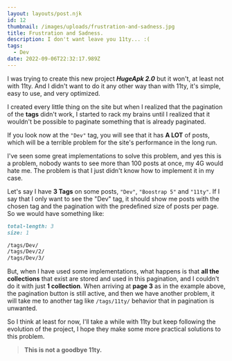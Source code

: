 ```yaml
---
layout: layouts/post.njk
id: 12
thumbnail: /images/uploads/frustration-and-sadness.jpg
title: Frustration and Sadness.
description: I don't want leave you 11ty... :(
tags:
  - Dev
date: 2022-09-06T22:32:17.989Z
---
```

I was trying to create this new project ***HugeApk 2.0*** but it won't, at least not with 11ty. And I didn't want to do it any other way than with 11ty, it's simple, easy to use, and very optimized.

I created every little thing on the site but when I realized that the pagination of the **tags** didn't work, I started to rack my brains until I realized that it wouldn't be possible to paginate something that is already paginated.

If you look now at the `"Dev"` tag, you will see that it has **A LOT** of posts, which will be a terrible problem for the site's performance in the long run.

I've seen some great implementations to solve this problem, and yes this is a problem, nobody wants to see more than 100 posts at once, my 4G would hate me. The problem is that I just didn't know how to implement it in my case.

Let's say I have **3 Tags** on some posts, `"Dev"`, `"Boostrap 5"` and `"11ty"`. If I say that I only want to see the "Dev" tag, it should show me posts with the chosen tag and the pagination with the predefined size of posts per page. So we would have something like:

```markdown
total-length: 3
size: 1

/tags/Dev/
/tags/Dev/2/
/tags/Dev/3/
```

But, when I have used some implementations, what happens is that **all the collections** that exist are stored and used in this pagination, and I couldn't do it with just **1 collection**. When arriving at **page 3** as in the example above, the pagination button is still active, and then we have another problem, it will take me to another tag like `/tags/11ty/` behavior that in pagination is unwanted.

So I think at least for now, I'll take a while with 11ty but keep following the evolution of the project, I hope they make some more practical solutions to this problem.

> **This is not a goodbye 11ty.**